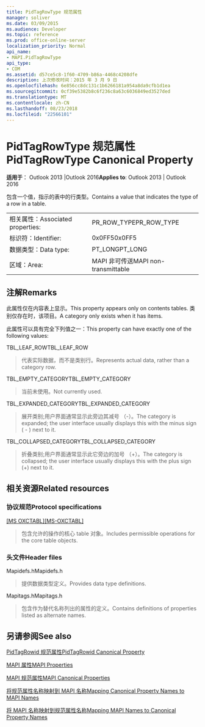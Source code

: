 ```yaml
---
title: PidTagRowType 规范属性
manager: soliver
ms.date: 03/09/2015
ms.audience: Developer
ms.topic: reference
ms.prod: office-online-server
localization_priority: Normal
api_name:
- MAPI.PidTagRowType
api_type:
- COM
ms.assetid: d57ce5c8-1f60-4709-b86a-4468c4208dfe
description: 上次修改时间：2015 年 3 月 9 日
ms.openlocfilehash: 6e856cc8dc131c1b6266181a954a8da9cfb1d1ea
ms.sourcegitcommit: 0cf39e5382b8c6f236c8a63c6036849ed3527ded
ms.translationtype: MT
ms.contentlocale: zh-CN
ms.lasthandoff: 08/23/2018
ms.locfileid: "22566101"
---
```

# <a name="pidtagrowtype-canonical-property"></a><span data-ttu-id="71ea9-103">PidTagRowType 规范属性</span><span class="sxs-lookup"><span data-stu-id="71ea9-103">PidTagRowType Canonical Property</span></span>

  
  
<span data-ttu-id="71ea9-104">**适用于**： Outlook 2013 |Outlook 2016</span><span class="sxs-lookup"><span data-stu-id="71ea9-104">**Applies to**: Outlook 2013 | Outlook 2016</span></span> 
  
<span data-ttu-id="71ea9-105">包含一个值，指示的表中的行类型。</span><span class="sxs-lookup"><span data-stu-id="71ea9-105">Contains a value that indicates the type of a row in a table.</span></span>
  
|||
|:-----|:-----|
|<span data-ttu-id="71ea9-106">相关属性：</span><span class="sxs-lookup"><span data-stu-id="71ea9-106">Associated properties:</span></span>  <br/> |<span data-ttu-id="71ea9-107">PR_ROW_TYPE</span><span class="sxs-lookup"><span data-stu-id="71ea9-107">PR_ROW_TYPE</span></span>  <br/> |
|<span data-ttu-id="71ea9-108">标识符：</span><span class="sxs-lookup"><span data-stu-id="71ea9-108">Identifier:</span></span>  <br/> |<span data-ttu-id="71ea9-109">0x0FF5</span><span class="sxs-lookup"><span data-stu-id="71ea9-109">0x0FF5</span></span>  <br/> |
|<span data-ttu-id="71ea9-110">数据类型：</span><span class="sxs-lookup"><span data-stu-id="71ea9-110">Data type:</span></span>  <br/> |<span data-ttu-id="71ea9-111">PT_LONG</span><span class="sxs-lookup"><span data-stu-id="71ea9-111">PT_LONG</span></span>  <br/> |
|<span data-ttu-id="71ea9-112">区域：</span><span class="sxs-lookup"><span data-stu-id="71ea9-112">Area:</span></span>  <br/> |<span data-ttu-id="71ea9-113">MAPI 非可传送</span><span class="sxs-lookup"><span data-stu-id="71ea9-113">MAPI non-transmittable</span></span>  <br/> |
   
## <a name="remarks"></a><span data-ttu-id="71ea9-114">注解</span><span class="sxs-lookup"><span data-stu-id="71ea9-114">Remarks</span></span>

<span data-ttu-id="71ea9-115">此属性仅在内容表上显示。</span><span class="sxs-lookup"><span data-stu-id="71ea9-115">This property appears only on contents tables.</span></span> <span data-ttu-id="71ea9-116">类别仅存在时，该项目。</span><span class="sxs-lookup"><span data-stu-id="71ea9-116">A category only exists when it has items.</span></span>
  
<span data-ttu-id="71ea9-117">此属性可以具有完全下列值之一：</span><span class="sxs-lookup"><span data-stu-id="71ea9-117">This property can have exactly one of the following values:</span></span>
  
<span data-ttu-id="71ea9-118">TBL_LEAF_ROW</span><span class="sxs-lookup"><span data-stu-id="71ea9-118">TBL_LEAF_ROW</span></span> 
  
> <span data-ttu-id="71ea9-119">代表实际数据，而不是类别行。</span><span class="sxs-lookup"><span data-stu-id="71ea9-119">Represents actual data, rather than a category row.</span></span>
    
<span data-ttu-id="71ea9-120">TBL_EMPTY_CATEGORY</span><span class="sxs-lookup"><span data-stu-id="71ea9-120">TBL_EMPTY_CATEGORY</span></span> 
  
> <span data-ttu-id="71ea9-121">当前未使用。</span><span class="sxs-lookup"><span data-stu-id="71ea9-121">Not currently used.</span></span>
    
<span data-ttu-id="71ea9-122">TBL_EXPANDED_CATEGORY</span><span class="sxs-lookup"><span data-stu-id="71ea9-122">TBL_EXPANDED_CATEGORY</span></span> 
  
> <span data-ttu-id="71ea9-123">展开类别;用户界面通常显示此旁边其减号 （-）。</span><span class="sxs-lookup"><span data-stu-id="71ea9-123">The category is expanded; the user interface usually displays this with the minus sign ( - ) next to it.</span></span>
    
<span data-ttu-id="71ea9-124">TBL_COLLAPSED_CATEGORY</span><span class="sxs-lookup"><span data-stu-id="71ea9-124">TBL_COLLAPSED_CATEGORY</span></span> 
  
> <span data-ttu-id="71ea9-125">折叠类别;用户界面通常显示此它旁边的加号 （+）。</span><span class="sxs-lookup"><span data-stu-id="71ea9-125">The category is collapsed; the user interface usually displays this with the plus sign (+) next to it.</span></span>
    
## <a name="related-resources"></a><span data-ttu-id="71ea9-126">相关资源</span><span class="sxs-lookup"><span data-stu-id="71ea9-126">Related resources</span></span>

### <a name="protocol-specifications"></a><span data-ttu-id="71ea9-127">协议规范</span><span class="sxs-lookup"><span data-stu-id="71ea9-127">Protocol specifications</span></span>

<span data-ttu-id="71ea9-128">[[MS OXCTABL]](http://msdn.microsoft.com/library/d33612dc-36a8-4623-8a26-c156cf8aae4b%28Office.15%29.aspx)</span><span class="sxs-lookup"><span data-stu-id="71ea9-128">[[MS-OXCTABL]](http://msdn.microsoft.com/library/d33612dc-36a8-4623-8a26-c156cf8aae4b%28Office.15%29.aspx)</span></span>
  
> <span data-ttu-id="71ea9-129">包含允许的操作的核心 table 对象。</span><span class="sxs-lookup"><span data-stu-id="71ea9-129">Includes permissible operations for the core table objects.</span></span>
    
### <a name="header-files"></a><span data-ttu-id="71ea9-130">头文件</span><span class="sxs-lookup"><span data-stu-id="71ea9-130">Header files</span></span>

<span data-ttu-id="71ea9-131">Mapidefs.h</span><span class="sxs-lookup"><span data-stu-id="71ea9-131">Mapidefs.h</span></span>
  
> <span data-ttu-id="71ea9-132">提供数据类型定义。</span><span class="sxs-lookup"><span data-stu-id="71ea9-132">Provides data type definitions.</span></span>
    
<span data-ttu-id="71ea9-133">Mapitags.h</span><span class="sxs-lookup"><span data-stu-id="71ea9-133">Mapitags.h</span></span>
  
> <span data-ttu-id="71ea9-134">包含作为替代名称列出的属性的定义。</span><span class="sxs-lookup"><span data-stu-id="71ea9-134">Contains definitions of properties listed as alternate names.</span></span>
    
## <a name="see-also"></a><span data-ttu-id="71ea9-135">另请参阅</span><span class="sxs-lookup"><span data-stu-id="71ea9-135">See also</span></span>



[<span data-ttu-id="71ea9-136">PidTagRowid 规范属性</span><span class="sxs-lookup"><span data-stu-id="71ea9-136">PidTagRowid Canonical Property</span></span>](pidtagrowid-canonical-property.md)


[<span data-ttu-id="71ea9-137">MAPI 属性</span><span class="sxs-lookup"><span data-stu-id="71ea9-137">MAPI Properties</span></span>](mapi-properties.md)
  
[<span data-ttu-id="71ea9-138">MAPI 规范属性</span><span class="sxs-lookup"><span data-stu-id="71ea9-138">MAPI Canonical Properties</span></span>](mapi-canonical-properties.md)
  
[<span data-ttu-id="71ea9-139">将规范属性名称映射到 MAPI 名称</span><span class="sxs-lookup"><span data-stu-id="71ea9-139">Mapping Canonical Property Names to MAPI Names</span></span>](mapping-canonical-property-names-to-mapi-names.md)
  
[<span data-ttu-id="71ea9-140">将 MAPI 名称映射到规范属性名称</span><span class="sxs-lookup"><span data-stu-id="71ea9-140">Mapping MAPI Names to Canonical Property Names</span></span>](mapping-mapi-names-to-canonical-property-names.md)

